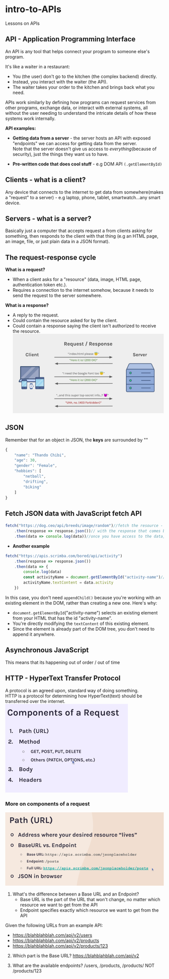 # intro-to-APIs
Lessons on APIs

## API - Application Programming Interface
An API is any tool that helps connect your program to someone else's program.<br>

It's like a waiter in a restaurant:

* You (the user) don't go to the kitchen (the complex backend) directly.
* Instead, you interact with the waiter (the API).
* The waiter takes your order to the kitchen and brings back what you need.

APIs work similarly by defining how programs can request services from other programs, exchange data, or interact with external systems, all without the user needing to understand the intricate details of how these systems work internally.<br>

**API examples:**<br>
* **Getting data from a server** - the server hosts an API with exposed "endpoints" we can access for getting data from the server.<br>
Note that the server doesn't give us access to *everything*(because of security), just the things they want us to have.

* **Pre-written code that does cool stuff** - e.g DOM API `(.getElementById)`

## Clients - what is a client?
Any device that connects to the internet to get data from somewhere(makes a "request" to a server) - e.g laptop, phone, tablet, smartwatch...any smart device.

## Servers - what is a server?
Basically just a computer that accepts request a from clients asking for something, then responds to the client with that thing (e.g an HTML page, an image, file, or just plain data in a JSON format).

## The request-response cycle
**What is a request?**<br>
* When a client asks for a "resource" (data, image, HTML page, authentication token etc.).
* Requires a connection to the internet somehow, because it needs to send the request to the server somewhere.

**What is a response?**<br>
* A reply to the request.
* Could contain the resource asked for by the client.
* Could contain a response saying the client isn't authorized to receive the resource.<br>
![screenshot](/images/request-response.png)

## JSON
Remember that for an object in JSON, the **keys** are surrounded by ""
```JavaScript
{
    "name": "Thando Chibi",
    "age": 30,
    "gender": "Female",
    "hobbies": [
        "netball",
        "drifting",
        "biking"
    ]
}
```
## Fetch JSON data with JavaScript fetch API
```JavaScript
fetch("https://dog.ceo/api/breeds/image/random")//fetch the resource - in this case, insert URL wrapped in ""
    .then(response => response.json())// with the response that comes back, change the body of the response from JSON to JavaScript 
    .then(data => console.log(data))//once you have access to the data, console log the data
```
* **Another example**
```JavaScript
fetch("https://apis.scrimba.com/bored/api/activity")
    .then(response => response.json())
    .then(data => {
        console.log(data)
        const activityName = document.getElementById("activity-name")//in HTML, you create an <h1> element and give it an ID of activity-name
        activityName.textContent = data.activity
    })
```
In this case, you don't need `appendChild()` because you're working with an existing element in the DOM, rather than creating a new one. Here's why:<br>

* `document.getElementById`("activity-name") selects an existing element from your HTML that has the id "activity-name".
* You're directly modifying the `textContent` of this existing element.
* Since the element is already part of the DOM tree, you don't need to append it anywhere.

## Asynchronous JavaScript
This means that its happening out of order / out of time

## HTTP - HyperText Transfer Protocol
A protocol is an agreed upon, standard way of doing something.<br>
HTTP is a protocol for determining how HyperText(text) should be transferred over the internet.<br>
![alt-text](/images/request-components.png)
### More on components of a request
![alt-text](/images/path-url.png)
1. What's the difference between a Base URL and an Endpoint?
    * Base URL is the part of the URL that won't change, no matter
      which resource we want to get from the API
    * Endpoint specifies exactly which resource we want to get
      from the API

Given the following URLs from an example API:
* https://blahblahblah.com/api/v2/users
* https://blahblahblah.com/api/v2/products
* https://blahblahblah.com/api/v2/products/123

2. Which part is the Base URL?
https://blahblahblah.com/api/v2

3. What are the available endpoints?
/users, /products, /products/<some-id-of-a-product-here> 
NOT /products/123